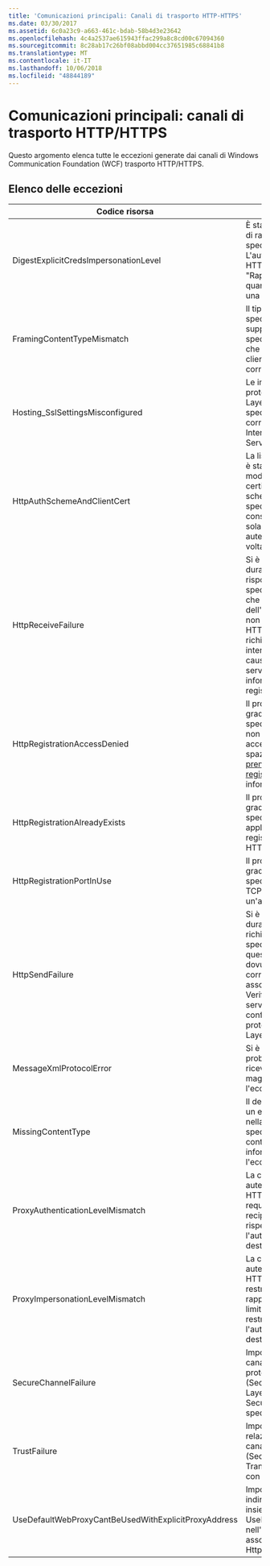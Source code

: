 ```yaml
---
title: 'Comunicazioni principali: Canali di trasporto HTTP-HTTPS'
ms.date: 03/30/2017
ms.assetid: 6c0a23c9-a663-461c-bdab-58b4d3e23642
ms.openlocfilehash: 4c4a2537ae615943ffac299a8c8cd00c67094360
ms.sourcegitcommit: 8c28ab17c26bf08abbd004cc37651985c68841b8
ms.translationtype: MT
ms.contentlocale: it-IT
ms.lasthandoff: 10/06/2018
ms.locfileid: "48844189"
---
```

# <a name="core-communications-httphttps-transport-channels"></a>Comunicazioni principali: canali di trasporto HTTP/HTTPS
Questo argomento elenca tutte le eccezioni generate dai canali di Windows Communication Foundation (WCF) trasporto HTTP/HTTPS.  
  
## <a name="exception-list"></a>Elenco delle eccezioni  
  
|Codice risorsa|Stringa di risorsa|  
|-------------------|---------------------|  
|DigestExplicitCredsImpersonationLevel|È stato specificato il livello di rappresentazione specificato. L'autenticazione Digest HTTP supporta il livello "Rappresentazione" solo quando viene usata con una credenziale esplicita.|  
|FramingContentTypeMismatch|Il tipo di contenuto specificato non è supportato dal servizio specificato. È possibile che le associazioni di client e servizio non corrispondano fra loro.|  
|Hosting_SslSettingsMisconfigured|Le impostazioni del protocollo Secure Sockets Layer del servizio specificato non corrispondono a quelle di Internet Information Services.|  
|HttpAuthSchemeAndClientCert|La listener factory HTTPS è stata configurata in modo da richiedere un certificato client e lo schema di autenticazione specificato. Tuttavia, è consentito richiedere una sola forma di autenticazione client alla volta.|  
|HttpReceiveFailure|Si è verificato un errore durante la ricezione della risposta HTTP all'entità specificata. È possibile che l'associazione dell'endpoint del servizio non utilizzi il protocollo HTTP o che un contesto di richiesta HTTP sia stato interrotto dal server a causa dell'arresto di un servizio. Per altre informazioni, vedere i registri del server.|  
|HttpRegistrationAccessDenied|Il protocollo HTTP non è in grado di registrare l'URL specificato. Il processo non dispone dei diritti di accesso per questo spazio dei nomi (vedere [prenotazioni Namespace, registrazioni e Routing](/windows/desktop/http/namespace-reservations-registrations-and-routing) per informazioni dettagliate).|  
|HttpRegistrationAlreadyExists|Il protocollo HTTP non è in grado di registrare l'URL specificato. Un'altra applicazione ha già registrato questo URL in HTTP.SYS.|  
|HttpRegistrationPortInUse|Il protocollo HTTP non è in grado di registrare l'URL specificato poiché la porta TCP specificata è usata da un'altra applicazione.|  
|HttpSendFailure|Si è verificato un errore durante la creazione della richiesta HTTP all'entità specificata. Verificare che questo errore non sia dovuto a una mancata corrispondenza fra associazioni di sicurezza. Verificare inoltre che il servizio non sia stato configurato per usare il protocollo Secure Sockets Layer.|  
|MessageXmlProtocolError|Si è verificato un problema con l'XML ricevuto dalla rete. Per maggiori dettagli, vedere l'eccezione interna.|  
|MissingContentType|Il destinatario ha restituito un errore che indica che nella richiesta all'entità specificata manca il tipo di contenuto. Per altre informazioni, vedere l'eccezione interna.|  
|ProxyAuthenticationLevelMismatch|La credenziale di autenticazione del proxy HTTP ha specificato un requisito di autenticazione reciproca più restrittivo rispetto al requisito per l'autenticazione server di destinazione.|  
|ProxyImpersonationLevelMismatch|La credenziale di autenticazione del proxy HTTP ha specificato una restrizione del livello di rappresentazione più limitante rispetto alla restrizione per l'autenticazione server di destinazione.|  
|SecureChannelFailure|Impossibile stabilire un canale protetto mediante il protocollo SSL/TLS (Secure Socket Layer/Transport Layer Security) con l'autorità specificata.|  
|TrustFailure|Impossibile stabilire relazioni di trust per il canale protetto SSL/TLS (Secure Socket Layer/ Transport Layer Security) con l'autorità specificata.|  
|UseDefaultWebProxyCantBeUsedWithExplicitProxyAddress|Impossibile specificare un indirizzo proxy esplicito insieme a UseDefaultWebProxy=true nell'elemento di associazione HttpTransportBinding.|
